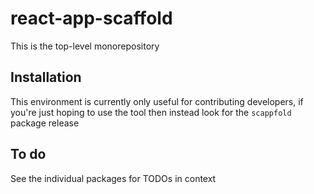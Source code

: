 # react-app-scaffold

This is the top-level monorepository

## Installation

This environment is currently only useful for contributing developers, if you're
just hoping to use the tool then instead look for the `scappfold` package release

## To do

See the individual packages for TODOs in context